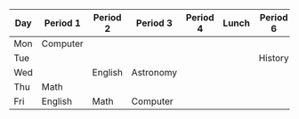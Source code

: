 |Day|Period 1|Period 2|Period 3|Period 4|Lunch|Period 6|Period 7|Period 8|Period 9|Period 10|
|---|---|---|---|---|---|---|---|---|---|---|
|Mon|Computer||||||||IOT|
|Tue||||||History|||||
|Wed||English|Astronomy||||||||
|Thu|Math|||||
|Fri|English|Math|Computer||||||Chemistry||
